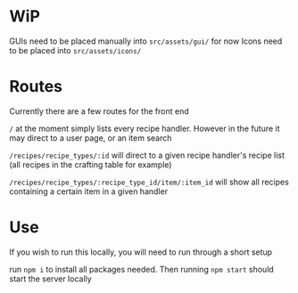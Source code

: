 # WiP

GUIs need to be placed manually into `src/assets/gui/` for now
Icons need to be placed into `src/assets/icons/`

# Routes

Currently there are a few routes for the front end

`/` at the moment simply lists every recipe handler. However in the future it may direct to a user page, or an item search

`/recipes/recipe_types/:id` will direct to a given recipe handler's recipe list (all recipes in the crafting table for example)

`/recipes/recipe_types/:recipe_type_id/item/:item_id` will show all recipes containing a certain item in a given handler

# Use

If you wish to run this locally, you will need to run through a short setup

run `npm i` to install all packages needed. Then running `npm start` should start the server locally 